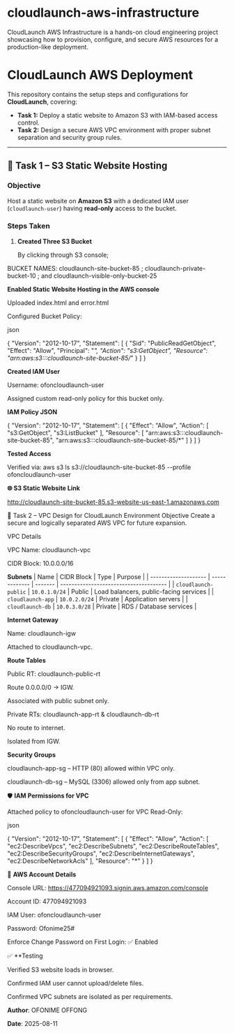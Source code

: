 # cloudlaunch-aws-infrastructure
CloudLaunch AWS Infrastructure is a hands-on cloud engineering project showcasing how to provision, configure, and secure AWS resources for a production-like deployment.
# CloudLaunch AWS Deployment

This repository contains the setup steps and configurations for **CloudLaunch**, covering:

- **Task 1:** Deploy a static website to Amazon S3 with IAM-based access control.
- **Task 2:** Design a secure AWS VPC environment with proper subnet separation and security group rules.

---

## 📌 Task 1 – S3 Static Website Hosting

### Objective
Host a static website on **Amazon S3** with a dedicated IAM user (`cloudlaunch-user`) having **read-only** access to the bucket.

### Steps Taken

1. **Created Three S3 Bucket**

   By clicking through S3 console;

BUCKET NAMES: cloudlaunch-site-bucket-85 ; cloudlaunch-private-bucket-10 ; and cloudlaunch-visible-only-bucket-25

**Enabled Static Website Hosting in the AWS console**

Uploaded index.html and error.html

Configured Bucket Policy:

json

{
  "Version": "2012-10-17",
  "Statement": [
    {
      "Sid": "PublicReadGetObject",
      "Effect": "Allow",
      "Principal": "*",
      "Action": "s3:GetObject",
      "Resource": "arn:aws:s3:::cloudlaunch-site-bucket-85/*"
    }
  ]
}


**Created IAM User**

Username: ofoncloudlaunch-user

Assigned custom read-only policy for this bucket only.

**IAM Policy JSON**


{
  "Version": "2012-10-17",
  "Statement": [
    {
      "Effect": "Allow",
      "Action": [
        "s3:GetObject",
        "s3:ListBucket"
      ],
      "Resource": [
        "arn:aws:s3:::cloudlaunch-site-bucket-85",
        "arn:aws:s3:::cloudlaunch-site-bucket-85/*"
      ]
    }
  ]
}

**Tested Access**

Verified via: aws s3 ls s3://cloudlaunch-site-bucket-85 --profile ofoncloudlaunch-user

**🌐 S3 Static Website Link**

http://cloudlaunch-site-bucket-85.s3-website-us-east-1.amazonaws.com

📌 Task 2 – VPC Design for CloudLaunch Environment
Objective
Create a secure and logically separated AWS VPC for future expansion.

VPC Details

VPC Name: cloudlaunch-vpc

CIDR Block: 10.0.0.0/16

**Subnets**
| Name                 | CIDR Block    | Type    | Purpose                                |
| -------------------- | ------------- | ------- | -------------------------------------- |
| `cloudlaunch-public` | `10.0.1.0/24` | Public  | Load balancers, public-facing services |
| `cloudlaunch-app`    | `10.0.2.0/24` | Private | Application servers                    |
| `cloudlaunch-db`     | `10.0.3.0/28` | Private | RDS / Database services                |

**Internet Gateway**

Name: cloudlaunch-igw

Attached to cloudlaunch-vpc.

**Route Tables**

Public RT: cloudlaunch-public-rt

Route 0.0.0.0/0 → IGW.

Associated with public subnet only.

Private RTs: cloudlaunch-app-rt & cloudlaunch-db-rt

No route to internet.

Isolated from IGW.

**Security Groups**

cloudlaunch-app-sg – HTTP (80) allowed within VPC only.

cloudlaunch-db-sg – MySQL (3306) allowed only from app subnet.

🛡️ **IAM Permissions for VPC**

Attached policy to ofoncloudlaunch-user for VPC Read-Only:

json

{
  "Version": "2012-10-17",
  "Statement": [
    {
      "Effect": "Allow",
      "Action": [
        "ec2:DescribeVpcs",
        "ec2:DescribeSubnets",
        "ec2:DescribeRouteTables",
        "ec2:DescribeSecurityGroups",
        "ec2:DescribeInternetGateways",
"ec2:DescribeNetworkAcls"
      ],
      "Resource": "*"
    }
  ]
}


🧾 **AWS Account Details**

Console URL: https://477094921093.signin.aws.amazon.com/console

Account ID: 477094921093

IAM User: ofoncloudlaunch-user

Password: Ofonime25#

Enforce Change Password on First Login: ✅ Enabled


✅ **Testing

Verified S3 website loads in browser.

Confirmed IAM user cannot upload/delete files.

Confirmed VPC subnets are isolated as per requirements.


**Author**: OFONIME OFFONG

**Date**: 2025-08-11



